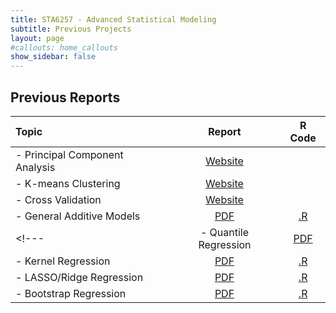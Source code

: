 ```yaml
---
title: STA6257 - Advanced Statistical Modeling
subtitle: Previous Projects
layout: page
#callouts: home_callouts
show_sidebar: false
---
```


## Previous Reports

| **Topic** | **Report** | **R Code**  |
|:-----------------------|:-:|:---:|
| - Principal Component Analysis   | [Website](https://bjcarr08.github.io/STA6257_Project_PCA/) |  | 
| - K-means Clustering   | [Website](http://kmean.scrib.ink/)   |  | 
| - Cross Validation| [Website](https://odo4321.github.io/STA6257_CCross-Validation/)   |  | 
| - General Additive Models   | [PDF](https://github.com/acohenstat/STA6257/blob/main/Archive/GAM_Summer2022.pdf)   | [.R](https://github.com/acohenstat/STA6257/blob/main/Archive/GAM_RCode.R) | 
<!---| - Quantile Regression   | [PDF](https://github.com/acohenstat/STA6257/blob/main/Archive/Quantile_Regression_Summer2022.pdf)   | [.R](https://github.com/acohenstat/STA6257/blob/main/Archive/QunatileRegression.zip) | 
| - Kernel Regression   | [PDF](https://github.com/acohenstat/STA6257/blob/main/Archive/SampleReport_kernelregression.pdf)   | [.R]() | 
| - LASSO/Ridge Regression   | [PDF](https://github.com/acohenstat/STA6257/blob/main/Archive/LassoRegression.pdf)   | [.R]() | 
| - Bootstrap Regression   | [PDF](https://github.com/acohenstat/STA6257/blob/main/Archive/SampleReport_BootstrapRegression.pdf)   | [.R]() | --->
